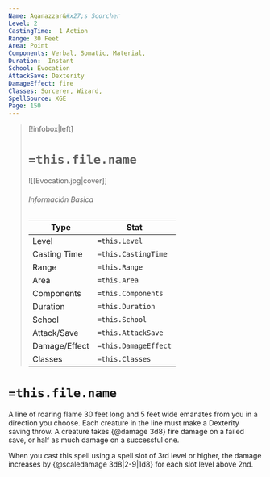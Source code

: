 ```yaml
---
Name: Aganazzar&#x27;s Scorcher
Level: 2
CastingTime:  1 Action 
Range: 30 Feet
Area: Point
Components: Verbal, Somatic, Material, 
Duration:  Instant  
School: Evocation
AttackSave: Dexterity
DamageEffect: fire
Classes: Sorcerer, Wizard, 
SpellSource: XGE
Page: 150
---
```


>[!infobox|left]
># `=this.file.name`
>![[Evocation.jpg|cover]]
> ###### Información Basica
> Type |  Stat |
> ---|---|
> Level | `=this.Level` |
> Casting Time | `=this.CastingTime` |
> Range | `=this.Range` |
> Area | `=this.Area` |
> Components | `=this.Components` |
> Duration | `=this.Duration` |
> School | `=this.School` |
> Attack/Save | `=this.AttackSave` |
> Damage/Effect | `=this.DamageEffect` |
> Classes | `=this.Classes` |

# `=this.file.name`
A line of roaring flame 30 feet long and 5 feet wide emanates from you in a direction you choose. Each creature in the line must make a Dexterity saving throw. A creature takes {@damage 3d8} fire damage on a failed save, or half as much damage on a successful one.



 


When you cast this spell using a spell slot of 3rd level or higher, the damage increases by {@scaledamage 3d8|2-9|1d8} for each slot level above 2nd. 